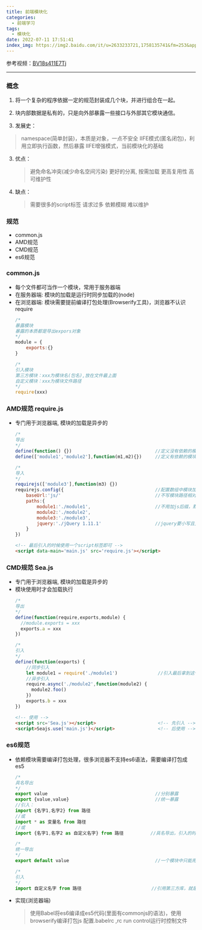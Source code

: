 ```yaml
---
title: 前端模块化
categories:
  - 前端学习
tags:
  - 模块化
date: 2022-07-11 17:51:41
index_img: https://img2.baidu.com/it/u=2633233721,1758135741&fm=253&app=138&size=w931&n=0&f=JPG&fmt=auto?sec=1657731600&t=e925da9622e91880f3ac759ac9f27c80
---
```


参考视频：[BV18s411E7Tj](https://www.bilibili.com/video/BV18s411E7Tj?spm_id_from=333.1007.top_right_bar_window_history.content.click)

---

### 概念
1. 将一个复杂的程序依据一定的规范封装成几个块，并进行组合在一起。

2. 块内部数据是私有的，只是向外部暴露一些接口与外部其它模块通信。

3. 发展史：
  >namespace(简单封装)，本质是对象，一点不安全
  >IIFE模式(匿名闭包)，利用立即执行函数，然后暴露
  >IIFE增强模式，当前模块化的基础
  
3. 优点：
    >避免命名冲突(减少命名空间污染)
    >更好的分离, 按需加载
    >更高复用性
    >高可维护性

4. 缺点：
    >需要很多的script标签
    >请求过多
    >依赖模糊
    >难以维护


### 规范
+ common.js
+ AMD规范
+ CMD规范
+ es6规范


### common.js
+ 每个文件都可当作一个模块，常用于服务器端
+ 在服务器端: 模块的加载是运行时同步加载的(node)
+ 在浏览器端: 模块需要提前编译打包处理(Browserify工具)，浏览器不认识require
    ```javascript
    /* 
    暴露模块   
    暴露的本质都是导出expors对象 
    */
    module = {
        exports:{}
    }

    /* 
    引入模块
    第三方模块：xxx为模块名(包名),放在文件最上面
    自定义模块：xxx为模块文件路径 
    */
    require(xxx)
    ```


### AMD规范 require.js
+ 专门用于浏览器端, 模块的加载是异步的
    ```javascript
    /* 
    导出
    */
    define(function() {})                               //定义没有依赖的模块
    define(['module1','module2'],function(m1,m2){})     //定义有依赖的模块

    /* 
    导入 
    */
    requirejs(['module3'],function(m3) {})
    requirejs.config({                                  //配置数组中模块加载路径：
        baseUrl:'js/'                                   //不写模块路径相对于main.js,写的话相当于根路径下js+模块路径
        paths:{
            module1:'./module1',                        //不用加js后缀，默认已经加上了
            module2:'./module2',
            module3:'./module3',
            jquery:'./jQuery 1.11.1'                    //jquery要小写且支持amd规范
        }
    })
    ```
    ```html
    <!-- 最后引入的时候使用一个script标签即可 -->
    <script data-main='main.js' src='require.js'></script> 
    ```


### CMD规范 Sea.js
+ 专门用于浏览器端, 模块的加载是异步的 
+ 模块使用时才会加载执行
    ```javascript
    /* 
    导出
    */
    define(function(require,exports,module) {
      //module.exports = xxx
      exports.a = xxx
    })

    /* 
    引入 
    */  
    define(function(exports) {
        //同步引入
        let module1 = require('./module1')               //引入最后拿到这个模块暴露的东西，但是模块上面的代码也会执行
        //异步引入
        require.async('./module2',function(module2) {
          module2.foo()
        })
        exports.b = xxx
    })
    ```
    ```html
    <!-- 使用 -->
    <script src='Sea.js'></script>                       <!-- 先引入 -->
    <script>Seajs.use('main.js')</script>                <!-- 后使用 -->
    ```


### es6规范
+ 依赖模块需要编译打包处理，很多浏览器不支持es6语法，需要编译打包成es5
    ```javascript
    /* 
    具名导出 
    */
    export value                                        //分别暴露
    export {value,value}                                //统一暴露
    //引入：
    import {名字1,名字2} from 路径    
    //或
    import * as 变量名 from 路径    
    //或
    import {名字1,名字2 as 自定义名字} from 路径          //具名导出，引入的时候必须使用对象解构赋值的方式 

    /* 
    统一导出 
    */
    export default value                                //一个模块中只能用一次

    /* 
    引入 
    */
    import 自定义名字 from 路径                          //引用第三方库，就是这种方式 
    ``` 
+ 实现(浏览器端)
  >使用Babel将es6编译成es5代码(里面有commonjs的语法)，使用browserify编译打包js
  >配置.babelrc ,rc run control运行时控制文件
